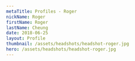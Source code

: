 ```yaml
---
metaTitle: Profiles - Roger
nickName: Roger
firstName: Roger
lastName: Cheung
date: 2018-06-25
layout: Profile
thumbnail: /assets/headshots/headshot-roger.jpg
hero: /assets/headshots/headshot-roger.jpg
---
```

